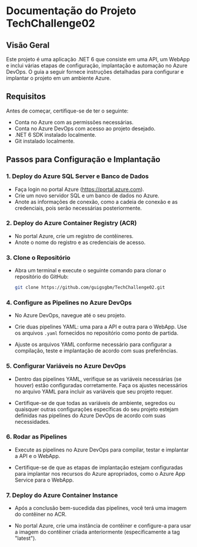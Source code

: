 # Documentação do Projeto TechChallenge02

## Visão Geral
Este projeto é uma aplicação .NET 6 que consiste em uma API, um WebApp e inclui várias etapas de configuração, implantação e automação no Azure DevOps. O guia a seguir fornece instruções detalhadas para configurar e implantar o projeto em um ambiente Azure.

## Requisitos
Antes de começar, certifique-se de ter o seguinte:
- Conta no Azure com as permissões necessárias.
- Conta no Azure DevOps com acesso ao projeto desejado.
- .NET 6 SDK instalado localmente.
- Git instalado localmente.

## Passos para Configuração e Implantação

### 1. Deploy do Azure SQL Server e Banco de Dados
- Faça login no portal Azure (https://portal.azure.com).
- Crie um novo servidor SQL e um banco de dados no Azure.
- Anote as informações de conexão, como a cadeia de conexão e as credenciais, pois serão necessárias posteriormente.

### 2. Deploy do Azure Container Registry (ACR)
- No portal Azure, crie um registro de contêineres.
- Anote o nome do registro e as credenciais de acesso.

### 3. Clone o Repositório
- Abra um terminal e execute o seguinte comando para clonar o repositório do GitHub:

  ```bash
  git clone https://github.com/guigsgbm/TechChallenge02.git

### 4. Configure as Pipelines no Azure DevOps

- No Azure DevOps, navegue até o seu projeto.

- Crie duas pipelines YAML: uma para a API e outra para o WebApp. Use os arquivos `.yaml` fornecidos no repositório como ponto de partida.

- Ajuste os arquivos YAML conforme necessário para configurar a compilação, teste e implantação de acordo com suas preferências.

### 5. Configurar Variáveis no Azure DevOps

- Dentro das pipelines YAML, verifique se as variáveis necessárias (se houver) estão configuradas corretamente. Faça os ajustes necessários no arquivo YAML para incluir as variáveis que seu projeto requer.

- Certifique-se de que todas as variáveis de ambiente, segredos ou quaisquer outras configurações específicas do seu projeto estejam definidas nas pipelines do Azure DevOps de acordo com suas necessidades.

### 6. Rodar as Pipelines

- Execute as pipelines no Azure DevOps para compilar, testar e implantar a API e o WebApp.

- Certifique-se de que as etapas de implantação estejam configuradas para implantar nos recursos do Azure apropriados, como o Azure App Service para o WebApp.

### 7. Deploy do Azure Container Instance

- Após a conclusão bem-sucedida das pipelines, você terá uma imagem do contêiner no ACR.

- No portal Azure, crie uma instância de contêiner e configure-a para usar a imagem do contêiner criada anteriormente (especificamente a tag "latest").
